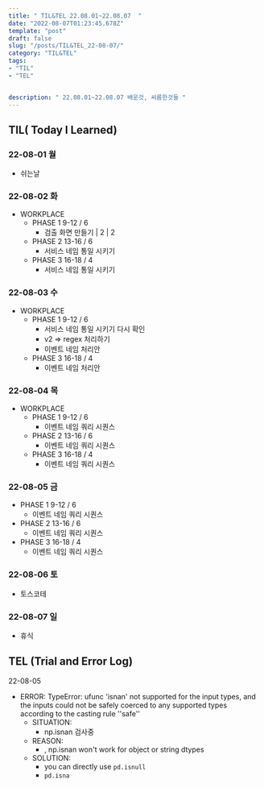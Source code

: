 ```yaml
---
title: " TIL&TEL 22.08.01~22.08.07  "
date: "2022-08-07T01:23:45.678Z"
template: "post"
draft: false
slug: "/posts/TIL&TEL_22-08-07/"
category: "TIL&TEL"
tags:
- "TIL"
- "TEL"


description: " 22.08.01~22.08.07 배운것, 씨름한것들 "
---
```


## TIL( Today I Learned)

### 22-08-01 월

- 쉬는날

### 22-08-02 화

- WORKPLACE
    - PHASE 1 9-12 / 6
        - 검출 화면 만들기 | 2 | 2
    - PHASE 2 13-16 / 6
        - 서비스 네임 통일 시키기
    - PHASE 3 16-18 / 4
        - 서비스 네임 통일 시키기

### 22-08-03 수

- WORKPLACE
    - PHASE 1 9-12 / 6
        - 서비스 네임 통일 시키기 다시 확인
        - v2 => regex 처리하기
        - 이벤트 네임 처리안
    - PHASE 3 16-18 / 4
        - 이벤트 네임 처리안

### 22-08-04 목

- WORKPLACE
    - PHASE 1 9-12 / 6
        - 이벤트 네임 쿼리 시퀀스
    - PHASE 2 13-16 / 6
        - 이벤트 네임 쿼리 시퀀스
    - PHASE 3 16-18 / 4
        - 이벤트 네임 쿼리 시퀀스

### 22-08-05 금

- PHASE 1 9-12 / 6
    - 이벤트 네임 쿼리 시퀀스
- PHASE 2 13-16 / 6
    - 이벤트 네임 쿼리 시퀀스
- PHASE 3 16-18 / 4
    - 이벤트 네임 쿼리 시퀀스

### 22-08-06 토

- 토스코테

### 22-08-07 일

- 휴식


## TEL (Trial and Error Log)

22-08-05

- ERROR: TypeError: ufunc 'isnan' not supported for the input types, and the inputs could not be safely coerced to any supported types according to the casting rule ''safe''
    - SITUATION:
        - np.isnan 검사중
    - REASON:
        - , np.isnan won't work for object or string dtypes
    - SOLUTION:
        - you can directly use `pd.isnull`
        - `pd.isna`